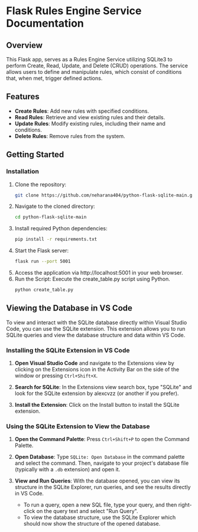 # Flask Rules Engine Service Documentation

## Overview

This Flask app, serves as a Rules Engine Service utilizing SQLite3 to perform Create, Read, Update, and Delete (CRUD) operations. The service allows users to define and manipulate rules, which consist of conditions that, when met, trigger defined actions.

## Features

- **Create Rules**: Add new rules with specified conditions.
- **Read Rules**: Retrieve and view existing rules and their details.
- **Update Rules**: Modify existing rules, including their name and conditions.
- **Delete Rules**: Remove rules from the system.

## Getting Started

### Installation

1. Clone the repository:
   ```bash
   git clone https://github.com/neharana404/python-flask-sqlite-main.git
2. Navigate to the cloned directory:
   ```bash
   cd python-flask-sqlite-main
4. Install required Python dependencies:
   ```bash
   pip install -r requirements.txt
6. Start the Flask server:
   ```bash
   flask run --port 5001
8. Access the application via http://localhost:5001 in your web browser.
9. Run the Script: Execute the create_table.py script using Python.
   ```bash
   python create_table.py

## Viewing the Database in VS Code

To view and interact with the SQLite database directly within Visual Studio Code, you can use the SQLite extension. This extension allows you to run SQLite queries and view the database structure and data within VS Code.

### Installing the SQLite Extension in VS Code

1. **Open Visual Studio Code** and navigate to the Extensions view by clicking on the Extensions icon in the Activity Bar on the side of the window or pressing `Ctrl+Shift+X`.

2. **Search for SQLite**: In the Extensions view search box, type "SQLite" and look for the SQLite extension by alexcvzz (or another if you prefer).

3. **Install the Extension**: Click on the Install button to install the SQLite extension.

### Using the SQLite Extension to View the Database

1. **Open the Command Palette**: Press `Ctrl+Shift+P` to open the Command Palette.

2. **Open Database**: Type `SQLite: Open Database` in the command palette and select the command. Then, navigate to your project's database file (typically with a `.db` extension) and open it.

3. **View and Run Queries**: With the database opened, you can view its structure in the SQLite Explorer, run queries, and see the results directly in VS Code.

    - To run a query, open a new SQL file, type your query, and then right-click on the query text and select "Run Query".
    - To view the database structure, use the SQLite Explorer which should now show the structure of the opened database.



